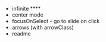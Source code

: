 - infinite ****
- center mode
- focusOnSelect - go to slide on click
- arrows (with arrowClass)
- readme